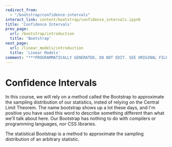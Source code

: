```yaml
---
redirect_from:
  - "/bootstrap/confidence-intervals"
interact_link: content/bootstrap/confidence_intervals.ipynb
title: 'Confidence Intervals'
prev_page:
  url: /bootstrap/introduction
  title: 'Bootstrap'
next_page:
  url: /linear_models/introduction
  title: 'Linear Models'
comment: "***PROGRAMMATICALLY GENERATED, DO NOT EDIT. SEE ORIGINAL FILES IN /content***"
---
```


# Confidence Intervals

In this course, we will rely on a method called the Bootstrap to approximate the sampling distribution of our statistics, insted of relying on the Central Limit Theorem.  The name bootstrap shows up a lot these days, and I'm positive you have used this word to describe something different than what we'll talk about here.  Our Bootstrap has nothing to do with compilers or programming languages, nor CSS libraries.

The statistical Bootstrap is a method to approximate the sampling distribution of an arbitrary statistic.

